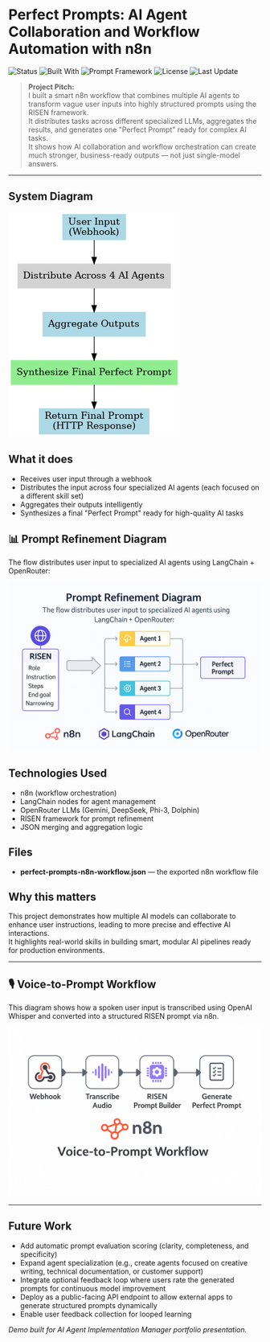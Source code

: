# Perfect Prompts: AI Agent Collaboration and Workflow Automation with n8n

![Status](https://img.shields.io/badge/status-active-brightgreen)
![Built With](https://img.shields.io/badge/built%20with-n8n%20%7C%20LangChain-blue)
![Prompt Framework](https://img.shields.io/badge/framework-RISEN-yellow)
![License](https://img.shields.io/badge/license-MIT-lightgrey)
![Last Update](https://img.shields.io/github/last-commit/Isaac24Karat/perfect-prompts-n8n)


> **Project Pitch:**  
> I built a smart n8n workflow that combines multiple AI agents to transform vague user inputs into highly structured prompts using the RISEN framework.  
> It distributes tasks across different specialized LLMs, aggregates the results, and generates one "Perfect Prompt" ready for complex AI tasks.  
> It shows how AI collaboration and workflow orchestration can create much stronger, business-ready outputs — not just single-model answers.

---

## System Diagram

![Perfect Prompts Workflow Diagram](perfect-prompts-diagram.png)

## What it does
- Receives user input through a webhook
- Distributes the input across four specialized AI agents (each focused on a different skill set)
- Aggregates their outputs intelligently
- Synthesizes a final "Perfect Prompt" ready for high-quality AI tasks

## 📊 Prompt Refinement Diagram

The flow distributes user input to specialized AI agents using LangChain + OpenRouter:

![Diagram](./diagram.png)


## Technologies Used
- n8n (workflow orchestration)
- LangChain nodes for agent management
- OpenRouter LLMs (Gemini, DeepSeek, Phi-3, Dolphin)
- RISEN framework for prompt refinement
- JSON merging and aggregation logic

## Files
- **perfect-prompts-n8n-workflow.json** — the exported n8n workflow file

## Why this matters
This project demonstrates how multiple AI models can collaborate to enhance user instructions, leading to more precise and effective AI interactions.  
It highlights real-world skills in building smart, modular AI pipelines ready for production environments.

---
## 🎙️ Voice-to-Prompt Workflow

This diagram shows how a spoken user input is transcribed using OpenAI Whisper and converted into a structured RISEN prompt via n8n.

![Voice to Prompt Workflow](./voice-to-prompt-diagram.png)

---

## Future Work

- Add automatic prompt evaluation scoring (clarity, completeness, and specificity)
- Expand agent specialization (e.g., create agents focused on creative writing, technical documentation, or customer support)
- Integrate optional feedback loop where users rate the generated prompts for continuous model improvement
- Deploy as a public-facing API endpoint to allow external apps to generate structured prompts dynamically
- Enable user feedback collection for looped learning


*Demo built for AI Agent Implementation Manager portfolio presentation.*

